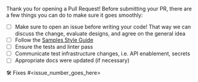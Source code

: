 Thank you for opening a Pull Request! Before submitting your PR, there are a few things you can do to make sure it goes smoothly:
- [ ] Make sure to open an issue before writing your code! That way we can discuss the change, evaluate designs, and agree on the general idea
- [ ] Follow the [Samples Style Guide](https://googlecloudplatform.github.io/samples-style-guide/)
- [ ] Ensure the tests and linter pass
- [ ] Communicate test infrastructure changes, i.e. API enablement, secrets
- [ ] Appropriate docs were updated (if necessary)

🛠️ Fixes #<issue_number_goes_here>
